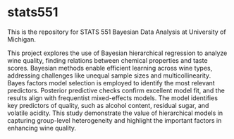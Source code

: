 # stats551

This is the repository for STATS 551 Bayesian Data Analysis at University of Michigan.

This project explores the use of Bayesian hierarchical regression to analyze wine quality, finding relations between chemical properties and taste scores. Bayesian methods enable efficient learning across wine types, addressing challenges like unequal sample sizes and multicollinearity. Bayes factors model selection is employed to identify the most relevant predictors. Posterior predictive checks confirm excellent model fit, and the results align with frequentist mixed-effects models. The model identifies key predictors of quality, such as alcohol content, residual sugar, and volatile acidity. This study demonstrate the value of hierarchical models in capturing group-level heterogeneity and highlight the important factors in enhancing wine quality.
